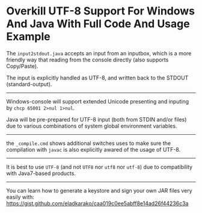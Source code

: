 <h1>Overkill UTF-8 Support For Windows And Java With Full Code And Usage Example</h1>

The <code>input2stdout.java</code> accepts an input from an inputbox, 
which is a more friendly way that reading from the console directly (also supports Copy/Paste).

The input is explicitly handled as UTF-8, 
and written back to the STDOUT (standard-output).

<hr/>

Windows-console will support extended Unicode presenting and inputing by <code>chcp 65001 2&gt;nul 1&gt;nul</code>.

Java will be pre-prepared for UTF-8 input (both from STDIN and/or files) due to various combinations of system global environment variables.

<hr/>

the <code>_compile.cmd</code> shows additional switches uses to make sure the compilation with <code>javac</code> is also explicitly awared of the usage of UTF-8.


<hr/>

It is best to use <code>UTF-8</code> (and not <code>UTF8</code> nor <code>utf8</code> nor <code>utf-8</code>) due to compatibility with Java7-based products.

<hr/>

You can learn how to generate a keystore and sign your own JAR files very easily with: https://gist.github.com/eladkarako/caa019c0ee5abff8e14ad26f44236c3a